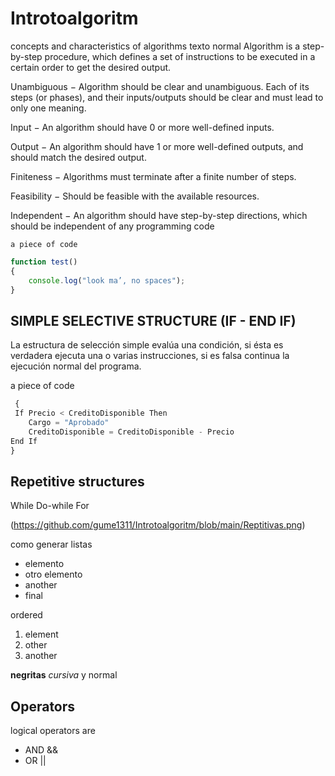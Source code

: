 # Introtoalgoritm
 
concepts and characteristics of algorithms
texto normal
 Algorithm is a step-by-step procedure, which defines a set of instructions to be executed in a certain order to get the desired output. 
 
 Unambiguous − Algorithm should be clear and unambiguous. Each of its steps (or phases), and their inputs/outputs should be clear and must lead to only one meaning.

Input − An algorithm should have 0 or more well-defined inputs.

Output − An algorithm should have 1 or more well-defined outputs, and should match the desired output.

Finiteness − Algorithms must terminate after a finite number of steps.

Feasibility − Should be feasible with the available resources.

Independent − An algorithm should have step-by-step directions, which should be independent of any programming code


    a piece of code
```javascript
function test() 
{​​​​​​ 
    console.log("look ma’, no spaces");
}​​​​​​
```
 
## SIMPLE SELECTIVE STRUCTURE (IF - END IF)
 
 La estructura de selección simple evalúa una condición, si ésta es verdadera ejecuta una o varias instrucciones, si es falsa continua la ejecución normal del programa.
 
  a piece of code
```javascript
 {​​​​​​ 
 If Precio < CreditoDisponible Then
    Cargo = "Aprobado" 
    CreditoDisponible = CreditoDisponible - Precio
End If
}​​​​​​
```

## Repetitive structures
While
Do-while
For

(https://github.com/gume1311/Introtoalgoritm/blob/main/Reptitivas.png)

como generar listas
* elemento
* otro elemento
* another
* final
 
ordered
1. element 
2. other
3. another
 
**negritas** _cursiva_ y normal
 
## Operators
logical operators are 
* AND  &&
* OR  ||
